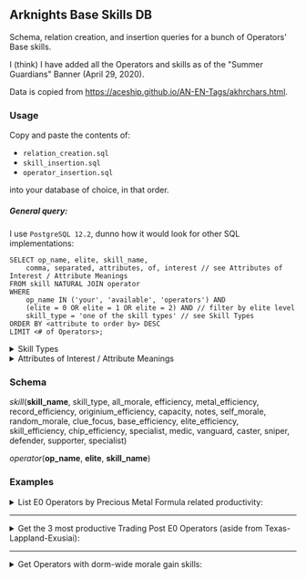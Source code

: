 ## Arknights Base Skills DB
Schema, relation creation, and insertion queries for a bunch of Operators' Base skills.

I (think) I have added all the Operators and skills as of the "Summer Guardians" Banner (April 29, 2020).

Data is copied from https://aceship.github.io/AN-EN-Tags/akhrchars.html.

### Usage
Copy and paste the contents of:

- `relation_creation.sql`
- `skill_insertion.sql`
- `operator_insertion.sql`

into your database of choice, in that order.

##### General query:

I use `PostgreSQL 12.2`, dunno how it would look for other SQL implementations:
```
SELECT op_name, elite, skill_name,
    comma, separated, attributes, of, interest // see Attributes of Interest / Attribute Meanings
FROM skill NATURAL JOIN operator
WHERE
    op_name IN ('your', 'available', 'operators') AND
    (elite = 0 OR elite = 1 OR elite = 2) AND // filter by elite level
    skill_type = 'one of the skill types' // see Skill Types
ORDER BY <attribute to order by> DESC
LIMIT <# of Operators>;
```

<details>
<summary>Skill Types</summary>

- `'hq'`: Control Center
- `'power'`: Power Plant
- `'factory'`: Factory
- `'trade'`: Trading Post
- `'dorm'`: Dormitory
- `'reception'`: Reception Room
- `'workshop'`: Workshop
- `'office'`: Office
- `'training'`: Training Room
</details>

<details>
<summary>Attributes of Interest / Attribute Meanings</summary>

`'hq'` attributes:
- `efficiency`: all Trade Posts' order acquisition efficiency modifier
- `all_morale`: morale consumed per hour modifier , for all Control Center Operators
- `notes`: special conditions

`'power'` attributes:
- `efficiency`: drone recharge rate modifier

`'factory'` attributes:
- `metal_efficiency`: Precious Metal productivity modifier
- `record_efficiency`: Battle Record productivity modifier
- `originium_efficiency`: Originium Materials productivity modifier
- `capacity`: capacity limit modifier
- `self_morale`: morale consumed per hour modifier, for Operator
- `notes`: special conditions

`'trade'` attributes:
- `efficiency`: order acquisition efficiency modifier
- `capacity`: order limit modifier
- `self_morale`: morale consumed per hour modifier, for Operator
- `notes`: special conditions

`'dorm'` attributes:
- `self_morale`: self morale recovered per hour modifier
- `random_morale`: randomly pick one Operator in Dormitory to gain an additional &lt;value&gt; morale, once per hour
- `all_morale`: morale recovered per hour modifier for all Operators in that Dormitory

`'reception'` attributes:
- `efficiency`: Clue search speed modifier
- `clue_focus`: increases the chance of finding Clue #&lt;value&gt;

`'workshop'` attributes:
- `base_efficiency`: byproduct chance modifier for Base Material
- `elite_efficiency`: byproduct chance modifier for Elite Material
- `skill_efficiency`: byproduct chance modifier for Skill Summary
- `chip_efficiency`: byproduct chance modifier for Chip

`'office'` attributes:
- `efficiency`: HR accumulation speed modifier

`'training'` attributes:
- `guard`: Guard Operators' Specialization training speed modifier
- `medic`: Medic Operators' Specialization training speed modifier
- `vanguard`: Vanguard Operators' Specialization training speed modifier
- `caster`: Caster Operators' Specialization training speed modifier
- `sniper`: Sniper Operators' Specialization training speed modifier
- `defender`: Defender Operators' Specialization training speed modifier
- `supporter`: Supporter Operators' Specialization training speed modifier
- `specialist`: Specialist Operators' Specialization training speed modifier
</details>

### Schema

*skill*(**skill_name**, skill_type, all_morale, efficiency, metal_efficiency, record_efficiency, originium_efficiency, capacity, notes, self_morale, random_morale, clue_focus, base_efficiency, elite_efficiency, skill_efficiency, chip_efficiency, specialist, medic, vanguard, caster, sniper, defender, supporter, specialist)

*operator*(**op_name**, **elite**, **skill_name**)

### Examples
<details>
<summary>List E0 Operators by Precious Metal Formula related productivity:</summary>

```
SELECT op_name, skill_name, metal_efficiency
FROM operator NATURAL JOIN skill
WHERE
    skill_type = 'factory'
    AND elite = 0
ORDER BY metal_efficiency DESC;
```
Output:
```
  op_name   |          skill_name          | metal_efficiency
------------+------------------------------+------------------
 Haze       | Metalwork Alpha              |               30
 Jessica    | Standardization Beta         |               25
 Kroos      | Slowcoach                    |               25
 Vanilla    | Standardization Beta         |               25
 Popukar    | Troublemaker                 |               25
 Fang       | Hothead                      |               25
 Silence    | Rhine Tech Alpha             |               15
 Ptilopsis  | Rhine Tech Alpha             |               15
 Meteor     | Standardization Alpha        |               15
 Beagle     | Warehouse Organization Alpha |               10
 Cardigan   | Warehouse Organization Alpha |               10
 Cuora      | Warehouse Organization Beta  |               10
 Noir Corne | Warehouse Organization Beta  |               10
 FEater     | Combat Guidance Video        |                0
 Eyjafjalla | Volcanologist                |                0
 Vermeil    | Junkman                      |                0
 Vigna      | Combat Guidance Video        |                0
 Vulcan     | Craftsmanship Spirit Alpha   |               -5
(18 rows)
```
</details>

---

<details>
<summary>Get the 3 most productive Trading Post E0 Operators (aside from Texas-Lappland-Exusiai):</summary>

```
SELECT op_name, skill_name, efficiency
FROM operator NATURAL JOIN skill
WHERE
    op_name NOT IN ('Texas', 'Lappland', 'Exusiai')
    AND skill_type = 'trade'
    AND elite = 0
ORDER BY efficiency DESC
LIMIT 3;
```
Output:
```
 op_name  |  skill_name   | efficiency
----------+---------------+------------
 Gummy    | Communication |         30
 Midnight | Communication |         30
 Catapult | Communication |         30
(3 rows)
```
Well, I considered Yato's level 30 base skill to be an E1 skill, so it did actually return the optimal 3 E0 Operators for Trading Posts. There are actually 5 E0 Operators with 30% trading post productivity: Catapult, Yato, Gummy, Midnight, and Mousse.
</details>

---

<details>
<summary>Get Operators with dorm-wide morale gain skills:</summary>

```
SELECT op_name, elite, skill_name, all_morale
FROM operator NATURAL JOIN skill
WHERE
    skill_type = 'dorm' AND
    all_morale != 0;
```
Output:
```
   op_name   | elite |    skill_name    | all_morale 
-------------+-------+------------------+------------
 Amiya       |     2 | Violin Solo      |       0.15
 Durin       |     0 | Laziness         |       0.20
 Durin       |     1 | Sleepiness       |       0.25
 Nightingale |     0 | Inspiration      |       0.10
 Nightingale |     2 | Lady of the Lamp |       0.20
 Siege       |     0 | Leader           |       0.15
 Siege       |     2 | Lionheart        |       0.20
 Sora        |     0 | Idol             |       0.15
 Zima        |     0 | Leader           |       0.15
 Zima        |     2 | General Zima     |       0.20
(10 rows)
```
</details>
